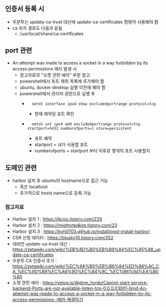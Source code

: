 ## 인증서 등록 시
- 우분투는 updata-ca-trust 대신에 update-ca-certificates 명령어 사용해야 함
- ca 위치 경로도 다음과 같음
	- /usr/local/share/ca-certificates

## port 관련
- An attempt was made to access a socket in a way forbidden by its access permissions 에러 발생 시
	- 참고자료의 "소켓 관련 에러" 부분 참고
	- powershell에서 포트 제외 목록에 추가해야 함
	- ubuntu, docker desktop 실행 이전에 해야 함
	- powershell에서 관리자 권한으로 실행 후
		- ```
			netsh interface ipv4 show excludedportrange protocol=tcp
		  ```
			- 현재 예약된 포트 확인
			
		- ```
			netsh int ipv4 add excludedportrange protocol=tcp startport=5432 numberofports=1 store=persistent
		  ```
			- 포트 예약
			- startport = 내가 사용할 포트
			- numberofports = startport 부터 이후로 몇개의 포트 사용할지
			
## 도메인 관련
- harbor 설치 후 ubuntu의 hostname으로 접근 가능
	- 혹은 localhost
	- 추가적으로 hosts name으로 등록 가능
	
### 참고자료
- Harbor 설치 1 : https://ikcoo.tistory.com/229
- Harbor 설치 2 : https://mightytedkim.tistory.com/23
- Harbor 설치 3 : https://kyh0703.github.io/install/post-install-harbor/
- CSR 신청 데이터 : https://blusky10.tistory.com/352
- 데비안 update-ca-trust 대신 : https://zetawiki.com/wiki/%EB%8D%B0%EB%B9%84%EC%95%88_update-ca-certificates
- 우분투 CA 인증서 추가 : https://zetawiki.com/wiki/%EC%9A%B0%EB%B6%84%ED%88%AC_CA_%EC%9D%B8%EC%A6%9D%EC%84%9C_%EC%B6%94%EA%B0%80
- 소켓 관련 에러 : https://velog.io/@dom_hxrdy/Cannot-start-service-backend-Ports-are-not-available-listen-tcp-0.0.0.03001-bind-An-attempt-was-made-to-access-a-socket-in-a-way-forbidden-by-its-access-permissions.-에러-해결하기
